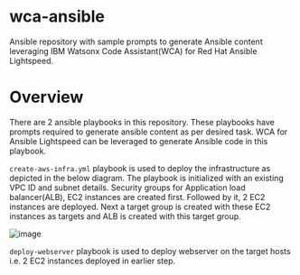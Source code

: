 # wca-ansible
Ansible repository with sample prompts to generate Ansible content leveraging IBM Watsonx Code Assistant(WCA) for Red Hat Ansible Lightspeed.

# Overview
There are 2 ansible playbooks in this repository. These playbooks have prompts required to generate ansible content as per desired task. WCA for Ansible Lightspeed can be leveraged to generate Ansible code in this playbook.

`create-aws-infra.yml` playbook is used to deploy the infrastructure as depicted in the below diagram. The playbook is initialized with an existing VPC ID and subnet details. Security groups for Application load balancer(ALB), EC2 instances are created first. Followed by it, 2 EC2 instances are deployed. Next a target group is created with these EC2 instances as targets and ALB is created with this target group. 


![image](https://github.com/dimallya/wca-ansible/assets/99815425/7b7aa8c2-3b8b-460f-8add-67eb6d92a7d6)



`deploy-webserver` playbook is used to deploy webserver on the target hosts i.e. 2 EC2 instances deployed in earlier step. 



